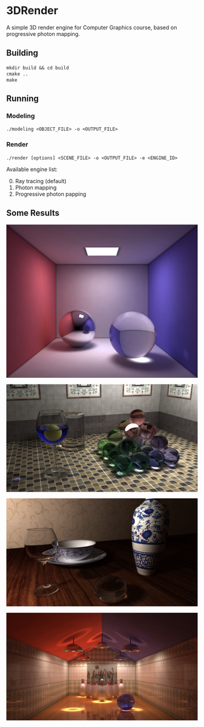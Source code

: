 # 3DRender
A simple 3D render engine for Computer Graphics course, based on progressive photon mapping.

## Building
```
mkdir build && cd build
cmake ..
make
```

## Running
### Modeling
```
./modeling <OBJECT_FILE> -o <OUTPUT_FILE>
```

### Render
```
./render [options] <SCENE_FILE> -o <OUTPUT_FILE> -e <ENGINE_ID>
```

Available engine list:

0. Ray tracing (default)
1. Photon mapping
2. Progressive photon papping

## Some Results

![cornell_box](results/cornell_box.png "Cornell box")

![ball_pyramid_glass](results/ball_pyramid_glass.png "Ball pyramid and a glass with liquid")

![desktop_objects_glass](results/desktop_objects_glass.png "Porcelains and a empty glass")

![bowlings](results/bowlings.png "Bowlings under light")
